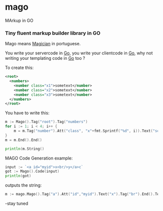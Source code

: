# mago
MArkup in GO

### Tiny fluent markup builder library in GO

Mago means [Magician](http://pt.wikipedia.org/wiki/Mago) in portuguese.

You write your servercode in [Go](http://www.golang.org), you write your clientcode in [Go](http://www.gopherjs.org/), why not writing your templating code in [Go](https://github.com/rusco/mago) too ?


To create this:
```xml
<root>
  <numbers>
    <number class="x1">sometext</number>
    <number class="x2">sometext</number>
    <number class="x3">sometext</number>
  </numbers>
</root>
```

You have to write this:
```go
m := Mago().Tag("root").Tag("numbers")
for i := 1; i < 4; i++ {
	m = m.Tag("number").Att("class", "x"+fmt.Sprintf("%d", i)).Text("sometext").End()
}
m = m.End().End()

println(m.String()
```

MAGO Code Generation example:
```go
input := `<a id="myid">x<br/>y</a>c`
got := Mago().Code(input)
println(got)
```

outputs the string:
```go
m := mago.Mago().Tag("a").Att("id","myid").Text("x").Tag("br").End().Text("y").End().Text("c").String()
```






-stay tuned

